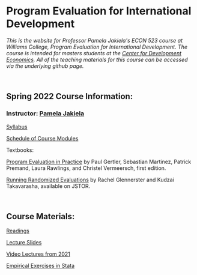 # Program Evaluation for International Development  

_This is the website for Professor Pamela Jakiela's ECON 523 course at Williams College, Program Evaluation for International Development.  The course is intended for masters students at the [Center for Development Economics](https://cde.williams.edu/).  All of the teaching materials for this course can be accessed via the underlying github page._

<br>

## Spring 2022 Course Information:  

### Instructor:  [Pamela Jakiela](https://pjakiela.github.io)  

[Syllabus](https://pjakiela.github.io/ECON523/ECON523syllabus.pdf)  

[Schedule of Course Modules](https://pjakiela.github.io/ECON523/schedule.html)  

Textbooks:  

[Program Evaluation in Practice](https://openknowledge.worldbank.org/handle/10986/2550) by Paul Gertler, Sebastian Martinez, Patrick Premand, Laura Rawlings, and Christel Vermeersch, first edition.

[Running Randomized Evaluations](http://runningres.com/) by Rachel Glennerster and Kudzai Takavarasha, available on JSTOR.

<br>

## Course Materials:  

[Readings](https://pjakiela.github.io/ECON523/readings.html)  

[Lecture Slides](https://pjakiela.github.io/ECON523/lectures.html) 

[Video Lectures from 2021](https://pjakiela.github.io/ECON523/videos.html)  

[Empirical Exercises in Stata](https://pjakiela.github.io/ECON523/exercises.html)
